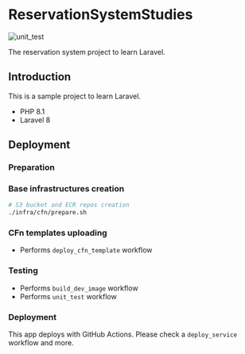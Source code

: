 # ReservationSystemStudies

![unit_test](https://github.com/hibara428/ReservationSystemStudies/actions/workflows/unit_test.yml/badge.svg)

The reservation system project to learn Laravel.

## Introduction

This is a sample project to learn Laravel.

- PHP 8.1
- Laravel 8

## Deployment

### Preparation

### Base infrastructures creation

```sh
# S3 bucket and ECR repos creation
./infra/cfn/prepare.sh
```

### CFn templates uploading

- Performs `deploy_cfn_template` workflow

### Testing

- Performs `build_dev_image` workflow
- Performs `unit_test` workflow

### Deployment

This app deploys with GitHub Actions. Please check a `deploy_service` workflow and more.
